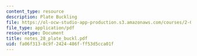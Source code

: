 ```yaml
---
content_type: resource
description: Plate Buckling
file: https://ol-ocw-studio-app-production.s3.amazonaws.com/courses/2-082-ship-structural-analysis-design-13-122-spring-2003/fa06f3138c9f2424486fff53d5cca01f_notes_28_plate_buckl.pdf
file_type: application/pdf
resourcetype: Document
title: notes_28_plate_buckl.pdf
uid: fa06f313-8c9f-2424-486f-ff53d5cca01f
---
```

